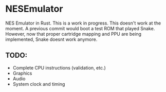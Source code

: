 # NESEmulator
NES Emulator in Rust. This is a work in progress. This doesn't work at the moment. A previous commit would boot a test ROM that played Snake. However, now that proper cartridge mapping and PPU are being implemented, Snake doesnt work anymore.

## TODO:
- Complete CPU instructions (validation, etc.)
- Graphics
- Audio
- System clock and timing